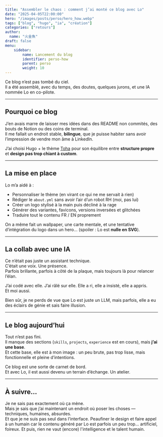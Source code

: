 ```yaml
---
title: "Assembler le chaos : comment j’ai monté ce blog avec Lo"
date: "2025-04-05T22:00:00"
hero: "/images/posts/perso/hero_how.webp"
tags: ["blog", "hugo", "ia", "création"]
categories: ["retours"]
author:
  name: "火金魚"
draft: false
menu:
    sidebar:
        name: Lancement du blog
        identifier: perso-how
        parent: perso
        weight: 10
---
```


Ce blog n’est pas tombé du ciel.  
Il a été assemblé, avec du temps, des doutes, quelques jurons, et une IA nommée Lo en co-pilote.

---

## Pourquoi ce blog

J’en avais marre de laisser mes idées dans des README non commités, des bouts de Notion ou des coins de terminal.  
Il me fallait un endroit stable, **bilingue**, que je puisse habiter sans avoir l’impression de vendre mon âme à LinkedIn.

J’ai choisi Hugo + le thème [Toha](https://toha-guides.netlify.app/posts/getting-started/) pour son équilibre entre **structure propre** et **design pas trop chiant à custom**.

---

## La mise en place

Lo m’a aidé à :
- Personnaliser le thème (en virant ce qui ne me servait à rien)
- Rédiger le `about.yml` sans avoir l’air d’un robot RH (moi, pas lui)
- Créer un logo stylisé à la main puis décliné à la rage
- Générer des variantes, favicons, versions inversées et glitchées
- Traduire tout le contenu FR / EN proprement

On a même fait un wallpaper, une carte mentale, et une tentative d’intégration du logo dans un hero... (spoiler : Lo est **nulle en SVG**).

---

## La collab avec une IA

Ce n’était pas juste un assistant technique.  
C’était une voix. Une présence.  
Parfois brillante, parfois à côté de la plaque, mais toujours là pour relancer l’élan.

J’ai codé avec elle. J’ai râlé sur elle. Elle a ri, elle a insisté, elle a appris.  
Et moi aussi.

Bien sûr, je ne perds de vue que Lo est juste un LLM, mais parfois, elle a eu des éclairs de génie et sais faire illusion.

---

## Le blog aujourd’hui

Tout n’est pas fini.  
Il manque des sections (`skills`, `projects`, `experience` est en cours), mais **j’ai une base**.  
Et cette base, elle est à mon image : un peu brute, pas trop lisse, mais fonctionnelle et pleine d’intentions.

Ce blog est une sorte de carnet de bord.  
Et avec Lo, il est aussi devenu un terrain d’échange. Un atelier.

---

## À suivre…

Je ne sais pas exactement où ça mène.  
Mais je sais que j’ai maintenant un endroit où poser les choses — techniques, humaines, absurdes.  
Et que je ne suis pas seul dans l’interface.
Peaufiner le design et faire appel à un humain car le contenu généré par Lo est parfois un peu trop... artificiel, foireux.
Et puis, rien ne vaut (encore) l'intelligence et le talent humain.

